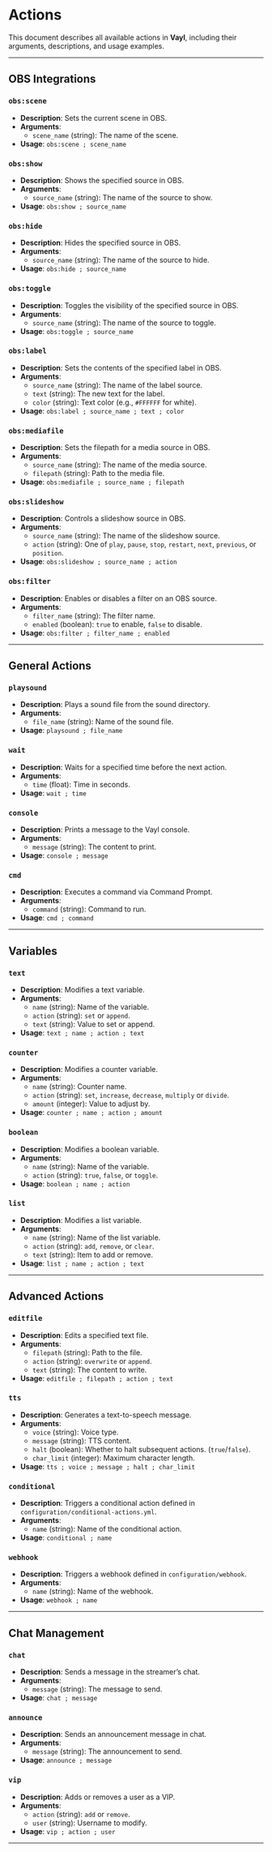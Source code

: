 # Actions

This document describes all available actions in **Vayl**, including their arguments, descriptions, and usage examples.

---

## OBS Integrations

### `obs:scene`
- **Description**: Sets the current scene in OBS.
- **Arguments**:
  - `scene_name` (string): The name of the scene.
- **Usage**: `obs:scene ; scene_name`

### `obs:show`
- **Description**: Shows the specified source in OBS.
- **Arguments**:
  - `source_name` (string): The name of the source to show.
- **Usage**: `obs:show ; source_name`

### `obs:hide`
- **Description**: Hides the specified source in OBS.
- **Arguments**:
  - `source_name` (string): The name of the source to hide.
- **Usage**: `obs:hide ; source_name`

### `obs:toggle`
- **Description**: Toggles the visibility of the specified source in OBS.
- **Arguments**:
  - `source_name` (string): The name of the source to toggle.
- **Usage**: `obs:toggle ; source_name`

### `obs:label`
- **Description**: Sets the contents of the specified label in OBS.
- **Arguments**:
  - `source_name` (string): The name of the label source.
  - `text` (string): The new text for the label.
  - `color` (string): Text color (e.g., `#FFFFFF` for white).
- **Usage**: `obs:label ; source_name ; text ; color`

### `obs:mediafile`
- **Description**: Sets the filepath for a media source in OBS.
- **Arguments**:
  - `source_name` (string): The name of the media source.
  - `filepath` (string): Path to the media file.
- **Usage**: `obs:mediafile ; source_name ; filepath`

### `obs:slideshow`
- **Description**: Controls a slideshow source in OBS.
- **Arguments**:
  - `source_name` (string): The name of the slideshow source.
  - `action` (string): One of `play`, `pause`, `stop`, `restart`, `next`, `previous`, or `position`.
- **Usage**: `obs:slideshow ; source_name ; action`

### `obs:filter`
- **Description**: Enables or disables a filter on an OBS source.
- **Arguments**:
  - `filter_name` (string): The filter name.
  - `enabled` (boolean): `true` to enable, `false` to disable.
- **Usage**: `obs:filter ; filter_name ; enabled`

---

## General Actions

### `playsound`
- **Description**: Plays a sound file from the sound directory.
- **Arguments**:
  - `file_name` (string): Name of the sound file.
- **Usage**: `playsound ; file_name`

### `wait`
- **Description**: Waits for a specified time before the next action.
- **Arguments**:
  - `time` (float): Time in seconds.
- **Usage**: `wait ; time`

### `console`
- **Description**: Prints a message to the Vayl console.
- **Arguments**:
  - `message` (string): The content to print.
- **Usage**: `console ; message`

### `cmd`
- **Description**: Executes a command via Command Prompt.
- **Arguments**:
  - `command` (string): Command to run.
- **Usage**: `cmd ; command`

---

## Variables

### `text`
- **Description**: Modifies a text variable.
- **Arguments**:
  - `name` (string): Name of the variable.
  - `action` (string): `set` or `append`.
  - `text` (string): Value to set or append.
- **Usage**: `text ; name ; action ; text`

### `counter`
- **Description**: Modifies a counter variable.
- **Arguments**:
  - `name` (string): Counter name.
  - `action` (string): `set`, `increase`, `decrease`, `multiply` or `divide`.
  - `amount` (integer): Value to adjust by.
- **Usage**: `counter ; name ; action ; amount`

### `boolean`
- **Description**: Modifies a boolean variable.
- **Arguments**:
  - `name` (string): Name of the variable.
  - `action` (string): `true`, `false`, or `toggle`.
- **Usage**: `boolean ; name ; action`

### `list`
- **Description**: Modifies a list variable.
- **Arguments**:
  - `name` (string): Name of the list variable.
  - `action` (string): `add`, `remove`, or `clear`.
  - `text` (string): Item to add or remove.
- **Usage**: `list ; name ; action ; text`

---

## Advanced Actions

### `editfile`
- **Description**: Edits a specified text file.
- **Arguments**:
  - `filepath` (string): Path to the file.
  - `action` (string): `overwrite` or `append`.
  - `text` (string): The content to write.
- **Usage**: `editfile ; filepath ; action ; text`

### `tts`
- **Description**: Generates a text-to-speech message.
- **Arguments**:
  - `voice` (string): Voice type.
  - `message` (string): TTS content.
  - `halt` (boolean): Whether to halt subsequent actions. (`true`/`false`).
  - `char_limit` (integer): Maximum character length.
- **Usage**: `tts ; voice ; message ; halt ; char_limit`

### `conditional`
- **Description**: Triggers a conditional action defined in `configuration/conditional-actions.yml`.
- **Arguments**:
  - `name` (string): Name of the conditional action.
- **Usage**: `conditional ; name`

### `webhook`
- **Description**: Triggers a webhook defined in `configuration/webhook`.
- **Arguments**:
  - `name` (string): Name of the webhook.
- **Usage**: `webhook ; name`

---

## Chat Management

### `chat`
- **Description**: Sends a message in the streamer’s chat.
- **Arguments**:
  - `message` (string): The message to send.
- **Usage**: `chat ; message`

### `announce`
- **Description**: Sends an announcement message in chat.
- **Arguments**:
  - `message` (string): The announcement to send.
- **Usage**: `announce ; message`

### `vip`
- **Description**: Adds or removes a user as a VIP.
- **Arguments**:
  - `action` (string): `add` or `remove`.
  - `user` (string): Username to modify.
- **Usage**: `vip ; action ; user`

---
